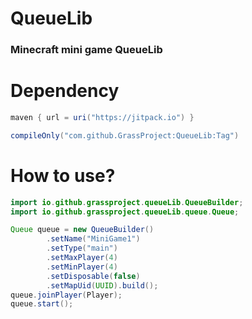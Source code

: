 # QueueLib
### Minecraft mini game QueueLib

# Dependency
```groovy
maven { url = uri("https://jitpack.io") }

compileOnly("com.github.GrassProject:QueueLib:Tag")
```

# How to use?
```java
import io.github.grassproject.queueLib.QueueBuilder;
import io.github.grassproject.queueLib.queue.Queue;

Queue queue = new QueueBuilder()
        .setName("MiniGame1")
        .setType("main")
        .setMaxPlayer(4)
        .setMinPlayer(4)
        .setDisposable(false)
        .setMapUid(UUID).build();
queue.joinPlayer(Player);
queue.start();
```